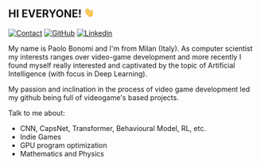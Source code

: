 ## HI EVERYONE! <img src="https://raw.githubusercontent.com/ABSphreak/ABSphreak/master/gifs/Hi.gif" height="20px">

[![Contact](https://img.shields.io/badge/Contact-eMail-success)](mailto:paolo.bonomi@studenti.unimi.it)
[![GitHub](https://img.shields.io/badge/Support%20at-GitHub-blueviolet)](https://github.com/bonomip) [![Linkedin](https://img.shields.io/badge/My%20profile-Linkedin-blue)](https://www.linkedin.com/in/pbonomi/) 
 

My name is Paolo Bonomi and I'm from Milan (Italy). As computer scientist my interests ranges over video-game development and more recently I found myself really interested and captivated by the topic of Artificial Intelligence (with focus in Deep Learning).

My passion and inclination in the process of video game development led my github being full of videogame's based projects.

Talk to me about:
- CNN, CapsNet, Transformer, Behavioural Model, RL, etc.
- Indie Games
- GPU program optimization
- Mathematics and Physics
